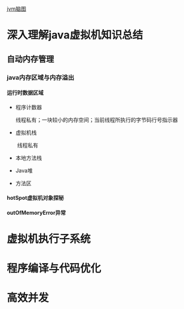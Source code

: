 

[jvm脑图]( https://naotu.baidu.com/file/81eba9ab7abdc8fc0da586b95c45990b )

# 深入理解java虚拟机知识总结

## 自动内存管理

###  java内存区域与内存溢出

####  运行时数据区域

* 程序计数器

	​		线程私有；一块较小的内存空间；当前线程所执行的字节码行号指示器

* 虚拟机栈

	​		线程私有

+ 本地方法栈

+ Java堆

* 方法区

####  hotSpot虚拟机对象探秘 

####  outOfMemoryError异常

# 虚拟机执行子系统

#  程序编译与代码优化

#  高效并发

